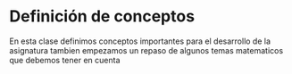 # Definición de conceptos 
En esta clase definimos conceptos importantes para el desarrollo de la asignatura tambien empezamos un repaso 
de algunos temas matematicos que debemos tener en cuenta 

